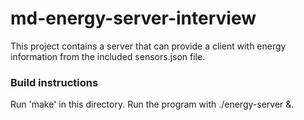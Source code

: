 # md-energy-server-interview
This project contains a server that can provide a client with energy information from the included sensors.json file.

### Build instructions
Run 'make' in this directory. Run the program with ./energy-server &.
